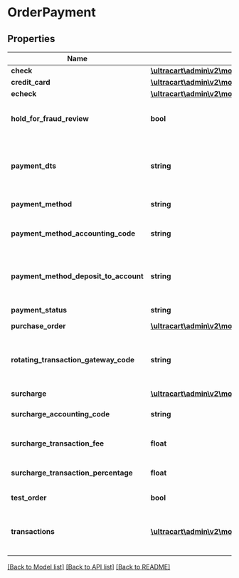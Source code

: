 # OrderPayment

## Properties
Name | Type | Description | Notes
------------ | ------------- | ------------- | -------------
**check** | [**\ultracart\admin\v2\models\OrderPaymentCheck**](OrderPaymentCheck.md) |  | [optional] 
**credit_card** | [**\ultracart\admin\v2\models\OrderPaymentCreditCard**](OrderPaymentCreditCard.md) |  | [optional] 
**echeck** | [**\ultracart\admin\v2\models\OrderPaymentECheck**](OrderPaymentECheck.md) |  | [optional] 
**hold_for_fraud_review** | **bool** | True if order has been held for fraud review | [optional] 
**payment_dts** | **string** | Date/time that the payment was successfully processed | [optional] 
**payment_method** | **string** | Payment method | [optional] 
**payment_method_accounting_code** | **string** | Payment method QuickBooks code | [optional] 
**payment_method_deposit_to_account** | **string** | Payment method QuickBooks deposit account | [optional] 
**payment_status** | **string** | Payment status | [optional] 
**purchase_order** | [**\ultracart\admin\v2\models\OrderPaymentPurchaseOrder**](OrderPaymentPurchaseOrder.md) |  | [optional] 
**rotating_transaction_gateway_code** | **string** | Rotating transaction gateway code used to process this order | [optional] 
**surcharge** | [**\ultracart\admin\v2\models\Currency**](Currency.md) |  | [optional] 
**surcharge_accounting_code** | **string** | Surcharge accounting code | [optional] 
**surcharge_transaction_fee** | **float** | Surcharge transaction fee | [optional] 
**surcharge_transaction_percentage** | **float** | Surcharge transaction percentage | [optional] 
**test_order** | **bool** | True if this is a test order | [optional] 
**transactions** | [**\ultracart\admin\v2\models\OrderPaymentTransaction[]**](OrderPaymentTransaction.md) | Transactions associated with processing this payment | [optional] 

[[Back to Model list]](../README.md#documentation-for-models) [[Back to API list]](../README.md#documentation-for-api-endpoints) [[Back to README]](../README.md)


